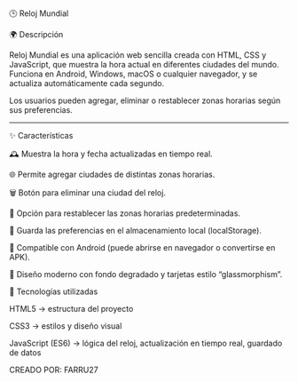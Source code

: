 🕒 Reloj Mundial

🌍 Descripción

Reloj Mundial es una aplicación web sencilla creada con HTML, CSS y JavaScript, que muestra la hora actual en diferentes ciudades del mundo.
Funciona en Android, Windows, macOS o cualquier navegador, y se actualiza automáticamente cada segundo.

Los usuarios pueden agregar, eliminar o restablecer zonas horarias según sus preferencias.


---

✨ Características

🕰️ Muestra la hora y fecha actualizadas en tiempo real.

🌐 Permite agregar ciudades de distintas zonas horarias.

🗑️ Botón para eliminar una ciudad del reloj.

🔄 Opción para restablecer las zonas horarias predeterminadas.

💾 Guarda las preferencias en el almacenamiento local (localStorage).

📱 Compatible con Android (puede abrirse en navegador o convertirse en APK).

🎨 Diseño moderno con fondo degradado y tarjetas estilo “glassmorphism”.





🧩 Tecnologías utilizadas

HTML5 → estructura del proyecto

CSS3 → estilos y diseño visual

JavaScript (ES6) → lógica del reloj, actualización en tiempo real, guardado de datos

CREADO POR: FARRU27
